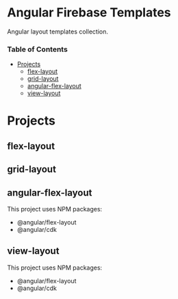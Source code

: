 <h1> Angular Firebase Templates </h1>

Angular layout templates collection.

<h3> Table of Contents </h3>

- [Projects](#projects)
  - [flex-layout](#flex-layout)
  - [grid-layout](#grid-layout)
  - [angular-flex-layout](#angular-flex-layout)
  - [view-layout](#view-layout)

# Projects
  
## flex-layout
  
## grid-layout
  
## angular-flex-layout

This project uses NPM packages:

- @angular/flex-layout
- @angular/cdk

## view-layout

This project uses NPM packages:

- @angular/flex-layout
- @angular/cdk
